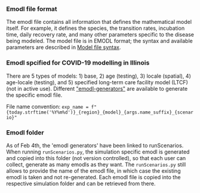 ### Emodl file format  
The emodl file contains all information that defines the mathematical model itself. 
For example, it defines the species, the transition rates, incubation time, daily recovery rate, and many other parameters specific to the disease being modeled. 
The model file is in EMODL format; the syntax and available parameters are described in [Model file syntax](https://idmod.org/docs/cms/model-file.html).

### Emodl spcified for COVID-19 modelling in Illinois 
There are 5 types of models: 1) base, 2) age (testing), 3) locale (spatial), 4) age-locale (testing), and 5) specified long-term care facility model (LTCF) (not in active use). 
Different ["emodl-generators"](https://github.com/numalariamodeling/covid-chicago/tree/master/emodl_generators) are available to generate the specific emodl file. 

File name convention: 
`exp_name = f"{today.strftime('%Y%m%d')}_{region}_{model}_{args.name_suffix}_{scenario}"`


### Emodl folder 
As of Feb 4th, the 'emodl generators' have been linked to runScenarios. 
When running `runScenarios.py`, the simulation specific emodl is generated and copied into this folder (not version controlled), so that each user can collect, generate as many emodls as they want. 
The `runScenarios.py` still allows to provide the name of the emodl file, in which case the existing emodl is taken and not re-generated. 
Each emodl file is copied into the respective simulation folder and can be retrieved from there. 


